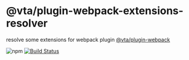 # @vta/plugin-webpack-extensions-resolver

resolve some extensions for webpack plugin [@vta/plugin-webpack](https://github.com/vta-js/preset-webpack/tree/master/packages/plugin-webpack)

![npm](https://img.shields.io/npm/v/@vta/plugin-webpack-extensions-resolver) [![Build Status](https://travis-ci.com/vta-js/preset-webpack.svg?branch=master)](https://travis-ci.com/vta-js/preset-webpack)
